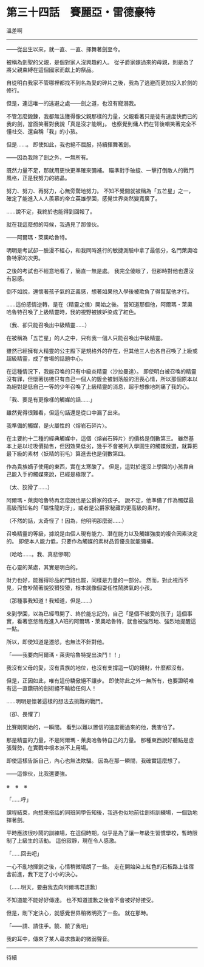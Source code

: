 # 第三十四話　賽麗亞・雷德豪特

溫差啊

---

――從出生以來，就一直、一直、揮舞著劍至今。

被稱為劍聖的父親，是個對家人沒興趣的人。
從子爵家嫁過來的母親，則是為了將父親束縛在這個國家而獻上的祭品。

自從明白我家不管哪裡都找不到名為愛的碎片之後，我為了逃避而更加投入於劍的修行。

但是，連這唯一的逃避之處——劍之道，也沒有寵溺我。

不管怎麼鍛鍊，我都無法獲得像父親那樣的力量，父親看著只是徒有速度快而已的我的劍，當面笑著對我說「真是沒才能啊」。
也察覺到傭人們在背後嘲笑著完全不懂社交、還自稱「我」的小孩。

但是……。
即使如此，我也絕不屈服，持續揮舞著劍。

――因為我除了劍之外，一無所有。

既然力量不足，那就用更快更準確來彌補。
瞄準對手破綻、一擊打倒敵人的戰鬥風格，正是我努力的結晶。

努力、努力、再努力，心無旁騖地努力。
不知不覺間就被稱為「五芒星」之一，確定了能進入人人羨慕的帝立英雄學園，感覺世界突然變寬廣了。

……說不定，我終於也能得到回報了。

就在我這麼想的時候，我遇見了那傢伙。

――阿爾瑪・萊奧哈魯特。

明明是考試卻一臉漫不經心，和我同時進行的敏捷測驗中拿了最低分，名門萊奧哈魯特家的次男。

之後的考試也不經意地看了，簡直一無是處。
我完全傻眼了，但那時對他也還沒有惡感。

倒不如說，還懷著孩子氣的正義感，想著如果他入學後被欺負了得幫幫他才行。

……這份感情逆轉，是在〈精靈之儀〉開始之後。
當知道那個他，阿爾瑪・萊奧哈魯特召喚了上級精靈時，我的視野被嫉妒染成了紅色。

（我、卻只能召喚出中級精靈……）

在被稱為「五芒星」的人之中，只有我一個人只能召喚出中級精靈。

雖然已經擁有大精靈的公主殿下是規格外的存在，但其他三人也各自召喚了上級或超級精靈，成了會場的話題中心。

在這種情況下，我能召喚的只有中級炎精靈〈沙拉曼達〉。
即使明白被召喚的精靈沒有罪，但懷著彷彿只有自己一個人的鍍金被剝落般的沮喪心情，所以那個原本以為絕對是低自己一等的少年召喚了上級精靈的消息，超乎想像地刺痛了我的心。

「我、要是有更像樣的觸媒的話……」

雖然覺得很難看，但這句話還是從口中漏了出來。

我準備的觸媒，是火屬性的〈熔岩石碎片〉。

在主要約十二種的經典觸媒中，這個〈熔岩石碎片〉的價格是倒數第三。
雖然基本上是以垃圾價拋售，但因效果低劣，幾乎不會被列入學園生的觸媒候選，就算把最下級的素材〈妖精的羽毛〉算進去也是倒數第四。

作為貴族嫡子使用的東西，實在太寒酸了。
但是，這對於還沒上學園的小孩靠自己能入手的觸媒來說，已經是極限了。

（太、狡猾了……）

阿爾瑪・萊奧哈魯特再怎麼說也是公爵家的孩子。
說不定，他準備了作為觸媒最高級而知名的「屬性龍的牙」，或者是公爵家秘藏的更高級的素材。

（不然的話，太奇怪了！因為，他明明那麼弱……）

召喚精靈的等級，據說是由個人現有能力、潛在能力以及觸媒強度的複合因素決定的。
即使本人能力低，只要作為觸媒的素材品質優良就能彌補。

（哈哈……。我、真悲慘啊）

在心靈的某處，其實是明白的。

財力也好，能獲得珍品的門路也罷，同樣是力量的一部分。
然而，對此視而不見，只會吵鬧著說狡猾狡猾，根本就像個耍任性鬧脾氣的小孩。

（那種事我知道！我知道，但是……）

來到學園，以為已經甩開了、終於能忘記的，自己「是個不被愛的孩子」這個事實，看著悠悠哉哉進入A班的阿爾瑪・萊奧哈魯特，就會被強烈地、強烈地提醒這一點。

所以，即使知道是遷怒，也無法不針對他。

「――我要向阿爾瑪・萊奧哈魯特提出決鬥！！」

我沒有父母的愛，沒有貴族的地位，也沒有支撐這一切的錢財，什麼都沒有。

但是，正因如此，唯有這份驕傲絕不讓步。
即使除此之外一無所有，也要證明唯有這一直鑽研的劍術絕不輸給任何人！

……明明是懷著這樣的想法去挑戰的戰鬥。

（卻、畏懼了）

比賽剛開始的，一瞬間。
看到以難以置信的速度衝過來的他，我害怕了。

那是精靈的力量，不是阿爾瑪・萊奧哈魯特自己的力量。
那種東西說好聽點是虛張聲勢，在實戰中根本派不上用場。

即使這樣告訴自己，內心也無法欺騙。
因為在那一瞬間，我確實這麼想了。

――這傢伙，比我還要強。

※　※　※

「……呼」

課程結束，向想來搭話的同班同學告知後，我逃也似地前往劍術訓練場，一個勁地揮著劍。

平時應該很吵鬧的訓練場，在這個時期，似乎是為了讓一年級生習慣學校，暫時限制了上級生的活動。
這份寂靜，現在令人感激。

「……回去吧」

一心不亂地揮劍之後，心情稍微晴朗了一些。
走在開始染上紅色的石板路上往宿舍前進，我下定了小小的決心。

（……明天，要由我去向阿爾瑪君道歉）

不知道能不能好好傳達。
也不知道道歉之後會不會被好好接受。

但是，剛下定決心，就感覺世界稍微明亮了一些。
就在那時。

「――請、請住手。饒、饒了我吧」

我的耳中，傳來了某人尋求救助的微弱聲音。

---

待續